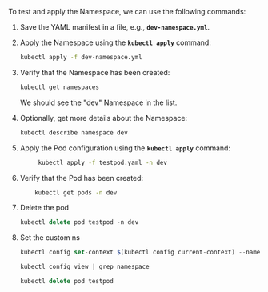To test and apply the Namespace, we can use the following commands:

1. Save the YAML manifest in a file, e.g., **`dev-namespace.yml`**.
2. Apply the Namespace using the **`kubectl apply`** command:
    
    ```bash
    kubectl apply -f dev-namespace.yml
    ```
    
3. Verify that the Namespace has been created:
    
    ```bash
    kubectl get namespaces
    ```
    
    We should see the "dev" Namespace in the list.
    
4. Optionally, get more details about the Namespace:
    
    ```bash
    kubectl describe namespace dev
    ```
    
5. Apply the Pod configuration using the **`kubectl apply`** command:
        
   ```bash
        kubectl apply -f testpod.yaml -n dev
   ```
        
6. Verify that the Pod has been created:
        
    ```bash
        kubectl get pods -n dev
     ```
        
7. Delete the pod 
    
    ```jsx
    kubectl delete pod testpod -n dev
    ```
    
8. Set the custom ns 
    
    ```jsx
    kubectl config set-context $(kubectl config current-context) --namespace=dev
    ```
    
    ```jsx
    kubectl config view | grep namespace
    ```
    
    ```jsx
    kubectl delete pod testpod
    ```
